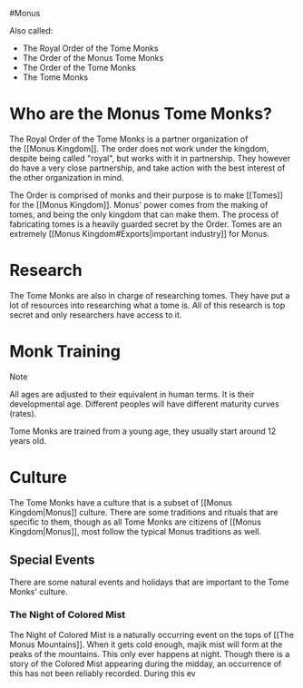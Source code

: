 #Monus

Also called:
* The Royal Order of the Tome Monks
* The Order of the Monus Tome Monks
* The Order of the Tome Monks
* The Tome Monks
# Who are the Monus Tome Monks?
The Royal Order of the Tome Monks is a partner organization of the [[Monus Kingdom]]. The order does not work under the kingdom, despite being called "royal", but works with it in partnership. They however do have a very close partnership, and take action with the best interest of the other organization in mind.

The Order is comprised of monks and their purpose is to make [[Tomes]] for the [[Monus Kingdom]]. Monus' power comes from the making of tomes, and being the only kingdom that can make them. The process of fabricating tomes is a heavily guarded secret by the Order. Tomes are an extremely [[Monus Kingdom#Exports|important industry]] for Monus.
# Research
The Tome Monks are also in charge of researching tomes. They have put a lot of resources into researching what a tome is. All of this research is top secret and only researchers have access to it.
# Monk Training
> [!NOTE]
> All ages are adjusted to their equivalent in human terms. It is their developmental age. Different peoples will have different maturity curves (rates).

Tome Monks are trained from a young age, they usually start around 12 years old.

# Culture
The Tome Monks have a culture that is a subset of [[Monus Kingdom|Monus]] culture. There are some traditions and rituals that are specific to them, though as all Tome Monks are citizens of [[Monus Kingdom|Monus]], most follow the typical Monus traditions as well.
## Special Events
There are some natural events and holidays that are important to the Tome Monks' culture.
### The Night of Colored Mist
The Night of Colored Mist is a naturally occurring event on the tops of [[The Monus Mountains]]. When it gets cold enough, majik mist will form at the peaks of the mountains. This only ever happens at night. Though there is a story of the Colored Mist appearing during the midday, an occurrence of this has not been reliably recorded.
During this ev
